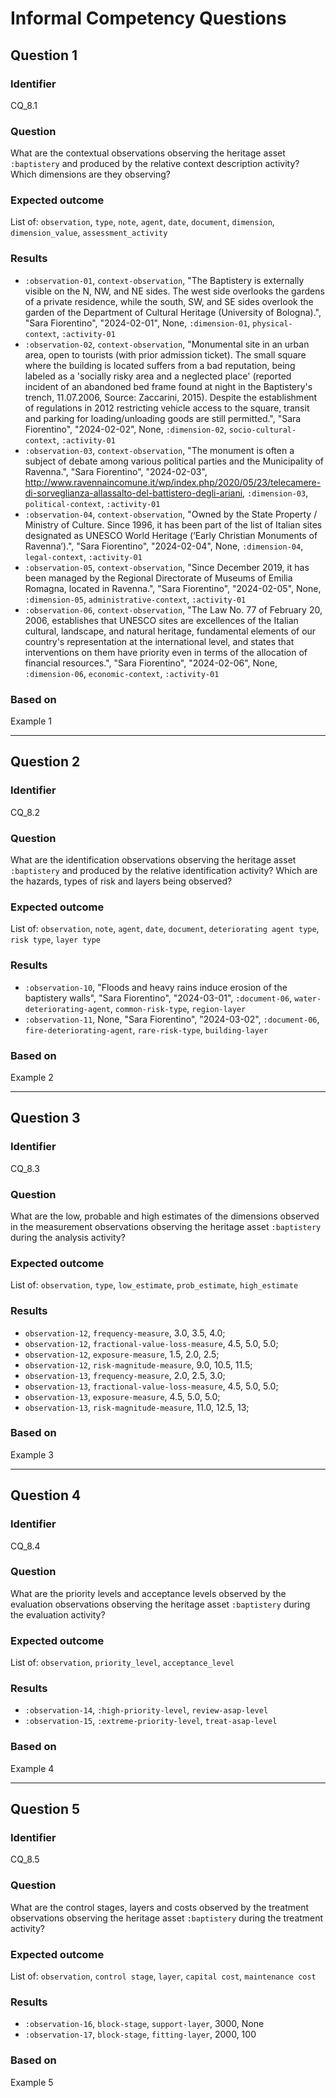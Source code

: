 # Informal Competency Questions
## Question 1

### Identifier
CQ_8.1

### Question
What are the contextual observations observing the heritage asset `:baptistery` and produced by the relative context description activity? Which dimensions are they observing?

### Expected outcome
List of: `observation`, `type`, `note`, `agent`, `date`, `document`, `dimension`, `dimension_value`, `assessment_activity`

### Results
* `:observation-01`, `context-observation`, "The Baptistery is externally visible on the N, NW, and NE sides. The west side overlooks the gardens of a private residence, while the south, SW, and SE sides overlook the garden of the Department of Cultural Heritage (University of Bologna).", "Sara Fiorentino", "2024-02-01", None, `:dimension-01`, `physical-context`, `:activity-01`
* `:observation-02`, `context-observation`, "Monumental site in an urban area, open to tourists (with prior admission ticket). The small square where the building is located suffers from a bad reputation, being labeled as a 'socially risky area and a neglected place' (reported incident of an abandoned bed frame found at night in the Baptistery's trench, 11.07.2006, Source: Zaccarini, 2015). Despite the establishment of regulations in 2012 restricting vehicle access to the square, transit and parking for loading/unloading goods are still permitted.", "Sara Fiorentino", "2024-02-02", None, `:dimension-02`, `socio-cultural-context`, `:activity-01`
* `:observation-03`, `context-observation`, "The monument is often a subject of debate among various political parties and the Municipality of Ravenna.", "Sara Fiorentino", "2024-02-03", http://www.ravennaincomune.it/wp/index.php/2020/05/23/telecamere-di-sorveglianza-allassalto-del-battistero-degli-ariani, `:dimension-03`, `political-context`, `:activity-01`
* `:observation-04`, `context-observation`, "Owned by the State Property / Ministry of Culture. Since 1996, it has been part of the list of Italian sites designated as UNESCO World Heritage (‘Early Christian Monuments of Ravenna’).", "Sara Fiorentino", "2024-02-04", None, `:dimension-04`, `legal-context`, `:activity-01`
* `:observation-05`, `context-observation`, "Since December 2019, it has been managed by the Regional Directorate of Museums of Emilia Romagna, located in Ravenna.", "Sara Fiorentino", "2024-02-05", None, `:dimension-05`, `administrative-context`, `:activity-01`
* `:observation-06`, `context-observation`, "The Law No. 77 of February 20, 2006, establishes that UNESCO sites are excellences of the Italian cultural, landscape, and natural heritage, fundamental elements of our country's representation at the international level, and states that interventions on them have priority even in terms of the allocation of financial resources.", "Sara Fiorentino", "2024-02-06", None, `:dimension-06`, `economic-context`, `:activity-01`

### Based on
Example 1

***

## Question 2

### Identifier
CQ_8.2

### Question
What are the identification observations observing the heritage asset `:baptistery` and produced by the relative identification activity? Which are the hazards, types of risk and layers being observed?

### Expected outcome
List of: `observation`, `note`, `agent`, `date`, `document`, `deteriorating agent type`, `risk type`, `layer type`

### Results
* `:observation-10`, "Floods and heavy rains induce erosion of the baptistery walls", "Sara Fiorentino", "2024-03-01", `:document-06`, `water-deteriorating-agent`, `common-risk-type`, `region-layer`
* `:observation-11`, None, "Sara Fiorentino", "2024-03-02", `:document-06`, `fire-deteriorating-agent`, `rare-risk-type`, `building-layer`

### Based on
Example 2

***

## Question 3

### Identifier
CQ_8.3

### Question
What are the low, probable and high estimates of the dimensions observed in the measurement observations observing the heritage asset `:baptistery` during the analysis activity?

### Expected outcome
List of: `observation`, `type`, `low_estimate`, `prob_estimate`, `high_estimate`

### Results
* `observation-12`, `frequency-measure`, 3.0, 3.5, 4.0;
* `observation-12`, `fractional-value-loss-measure`, 4.5, 5.0, 5.0;
* `observation-12`, `exposure-measure`, 1.5, 2.0, 2.5;
* `observation-12`, `risk-magnitude-measure`, 9.0, 10.5, 11.5;
* `observation-13`, `frequency-measure`, 2.0, 2.5, 3.0;
* `observation-13`, `fractional-value-loss-measure`, 4.5, 5.0, 5.0;
* `observation-13`, `exposure-measure`, 4.5, 5.0, 5.0;
* `observation-13`, `risk-magnitude-measure`, 11.0, 12.5, 13;

### Based on
Example 3

***

## Question 4

### Identifier
CQ_8.4

### Question
What are the priority levels and acceptance levels observed by the evaluation observations observing the heritage asset `:baptistery` during the evaluation activity?

### Expected outcome
List of: `observation`, `priority_level`, `acceptance_level`

### Results
* `:observation-14`, `:high-priority-level`, `review-asap-level`
* `:observation-15`, `:extreme-priority-level`, `treat-asap-level`

### Based on
Example 4

***

## Question 5

### Identifier
CQ_8.5

### Question
What are the control stages, layers and costs observed by the treatment observations observing the heritage asset `:baptistery` during the treatment activity?

### Expected outcome
List of: `observation`, `control stage`, `layer`, `capital cost`, `maintenance cost`

### Results
* `:observation-16`, `block-stage`, `support-layer`, 3000, None
* `:observation-17`, `block-stage`, `fitting-layer`, 2000, 100

### Based on
Example 5